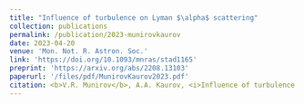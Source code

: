 ```yaml
---
title: "Influence of turbulence on Lyman $\alpha$ scattering"
collection: publications
permalink: /publication/2023-munirovkaurov
date: 2023-04-20
venue: 'Mon. Not. R. Astron. Soc.'
link: 'https://doi.org/10.1093/mnras/stad1165'
preprint: 'https://arxiv.org/abs/2208.13103'
paperurl: '/files/pdf/MunirovKaurov2023.pdf'
citation: <b>V.R. Munirov</b>, A.A. Kaurov, <i>Influence of turbulence on Lyman $\alpha$ scattering</i>, Mon. Not. R. Astron. Soc. 522, 2747 (2023)
---
```

